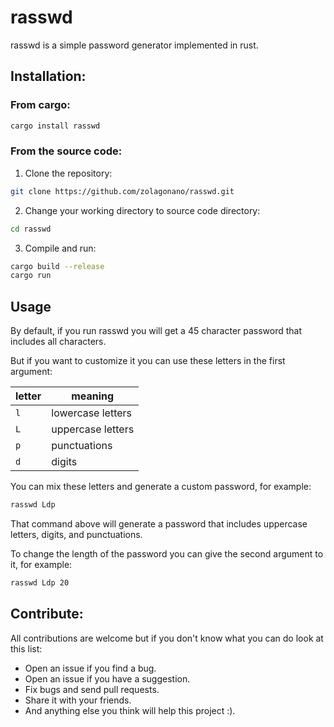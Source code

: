 # rasswd

rasswd is a simple password generator implemented in rust.

## Installation:

### From cargo:

```bash
cargo install rasswd
```

### From the source code:

1. Clone the repository:

```bash
git clone https://github.com/zolagonano/rasswd.git
```

2. Change your working directory to source code directory:

```bash
cd rasswd
```

3. Compile and run:

```bash
cargo build --release
cargo run
```

## Usage
By default, if you run rasswd you will get a 45 character password that includes all characters.

But if you want to customize it you can use these letters in the first argument: 

|letter|meaning|
|---|---|
|`l`|lowercase letters|
|`L`|uppercase letters|
|`p`|punctuations|
|`d`|digits|

You can mix these letters and generate a custom password, for example:

```bash
rasswd Ldp
```

That command above will generate a password that includes uppercase letters, digits, and punctuations.

To change the length of the password you can give the second argument to it, for example:

```bash
rasswd Ldp 20
```

## Contribute:
All contributions are welcome but if you don't know what you can do look at this list:

- Open an issue if you find a bug.
- Open an issue if you have a suggestion.
- Fix bugs and send pull requests.
- Share it with your friends.
- And anything else you think will help this project :).
